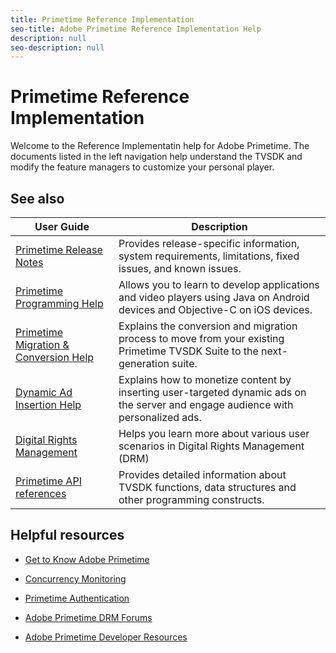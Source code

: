 ```yaml
---
title: Primetime Reference Implementation
seo-title: Adobe Primetime Reference Implementation Help
description: null
seo-description: null
---
```


# Primetime Reference Implementation

Welcome to the Reference Implementatin help for Adobe Primetime. The documents listed in the left navigation help understand the TVSDK and modify the feature managers to customize your personal player.

## See also

| User Guide | Description |
|--- |--- |
| [Primetime Release Notes](/help/release-notes/home.md) | Provides release-specific information, system requirements, limitations, fixed issues, and known issues. |
| [Primetime Programming Help](/help/programming/home.md)  | Allows you to learn to develop applications and video players using Java on Android devices and Objective-C on iOS devices. |
| [Primetime Migration & Conversion Help](/help/migration-guides/home.md) | Explains the conversion and migration process to move from your existing Primetime TVSDK Suite to the next-generation suite.   |
| [Dynamic Ad Insertion Help](/help/dynamic-ad-insertion/home.md) | Explains how to monetize content by inserting user-targeted dynamic ads on the server and engage audience with personalized ads. |
| [Digital Rights Management](help\digital-rights-management\home.md) | Helps you learn more about various user scenarios in Digital Rights Management (DRM) |
| [Primetime API references](/help/api-references.md) | Provides detailed information about TVSDK functions, data structures and other programming constructs. |

## Helpful resources

* [Get to Know Adobe Primetime](https://www.adobe.com/in/marketing/primetime.html)

* [Concurrency Monitoring](https://tve.helpdocsonline.com/concurrency-monitoring-introduction)

* [Primetime Authentication](https://tve.helpdocsonline.com/home)

* [Adobe Primetime DRM Forums](https://forums.adobe.com/community/adobe_access)

* [Adobe Primetime Developer Resources](https://www.adobe.com/devnet/primetime.html)